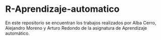 # R-Aprendizaje-automatico

En este repositorio se encuentran los trabajos realizados por Alba Cerro, Alejandro Moreno y Arturo Redondo 
de la asignatura de Aprendizaje automático.



